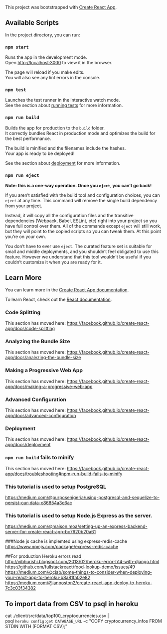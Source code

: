 This project was bootstrapped with [Create React App](https://github.com/facebook/create-react-app).

## Available Scripts

In the project directory, you can run:

### `npm start`

Runs the app in the development mode.<br>
Open [http://localhost:3000](http://localhost:3000) to view it in the browser.

The page will reload if you make edits.<br>
You will also see any lint errors in the console.

### `npm test`

Launches the test runner in the interactive watch mode.<br>
See the section about [running tests](https://facebook.github.io/create-react-app/docs/running-tests) for more information.

### `npm run build`

Builds the app for production to the `build` folder.<br>
It correctly bundles React in production mode and optimizes the build for the best performance.

The build is minified and the filenames include the hashes.<br>
Your app is ready to be deployed!

See the section about [deployment](https://facebook.github.io/create-react-app/docs/deployment) for more information.

### `npm run eject`

**Note: this is a one-way operation. Once you `eject`, you can’t go back!**

If you aren’t satisfied with the build tool and configuration choices, you can `eject` at any time. This command will remove the single build dependency from your project.

Instead, it will copy all the configuration files and the transitive dependencies (Webpack, Babel, ESLint, etc) right into your project so you have full control over them. All of the commands except `eject` will still work, but they will point to the copied scripts so you can tweak them. At this point you’re on your own.

You don’t have to ever use `eject`. The curated feature set is suitable for small and middle deployments, and you shouldn’t feel obligated to use this feature. However we understand that this tool wouldn’t be useful if you couldn’t customize it when you are ready for it.

## Learn More

You can learn more in the [Create React App documentation](https://facebook.github.io/create-react-app/docs/getting-started).

To learn React, check out the [React documentation](https://reactjs.org/).

### Code Splitting

This section has moved here: https://facebook.github.io/create-react-app/docs/code-splitting

### Analyzing the Bundle Size

This section has moved here: https://facebook.github.io/create-react-app/docs/analyzing-the-bundle-size

### Making a Progressive Web App

This section has moved here: https://facebook.github.io/create-react-app/docs/making-a-progressive-web-app

### Advanced Configuration

This section has moved here: https://facebook.github.io/create-react-app/docs/advanced-configuration

### Deployment

This section has moved here: https://facebook.github.io/create-react-app/docs/deployment

### `npm run build` fails to minify

This section has moved here: https://facebook.github.io/create-react-app/docs/troubleshooting#npm-run-build-fails-to-minify

### This tutorial is used to setup PostgreSQL
https://medium.com/@purposenigeria/using-postgresql-and-sequelize-to-persist-our-data-c86854a3c6ac

### This tutorial is used to setup Node.js Express as the server.
https://medium.com/@maison.moa/setting-up-an-express-backend-server-for-create-react-app-bc7620b20a61

###Node js cache is implemted using express-redis-cache
https://www.npmjs.com/package/express-redis-cache

##For production Heroku errors read
http://vibhurishi.blogspot.com/2013/02/heroku-error-h14-with-django.html
https://github.com/fullstackreact/food-lookup-demo/issues/49
https://medium.com/@cjab/some-things-to-consider-when-deploying-your-react-app-to-heroku-b8a81fa02e82
https://medium.com/@ianposton2/create-react-app-deploy-to-heroku-7c3c03f34382


## To import data from CSV to psql in heroku
cat ./client/src/data/top100_cryptocurrencies.csv | \
psql `heroku config:get DATABASE_URL` -c "COPY cryptocurrency_infos FROM STDIN WITH (FORMAT CSV);"
